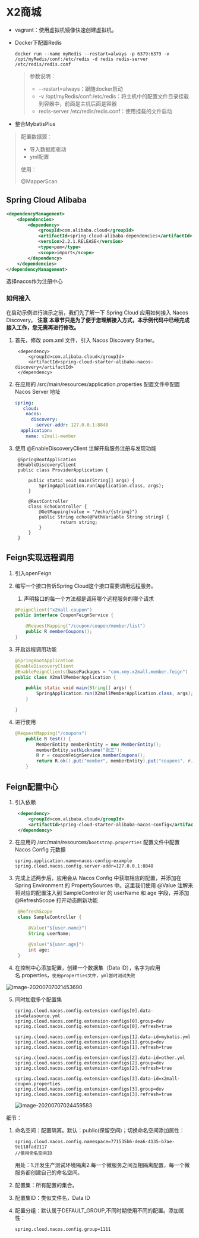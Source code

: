 # X2商城

- vagrant：使用虚拟机镜像快速创建虚拟机。

- Docker下配置Redis

  ```shell
  docker run --name myRedis --restart=always -p 6379:6379 -v /opt/myRedis/conf:/etc/redis -d redis redis-server /etc/redis/redis.conf
  ```

  > 参数说明：
  >
  > - --restart=always：跟随docker启动
  > - -v /opt/myRedis/conf:/etc/redis：将主机中的配置文件目录挂载到容器中，前面是主机后面是容器
  > - redis-server /etc/redis/redis.conf：使用挂载的文件启动
  
- 整合MybatisPlus

> 配置数据源：
>
> - 导入数据库驱动
> - yml配置
>
> 使用：
>
> @MapperScan

## Spring Cloud Alibaba

```xml
<dependencyManagement>
    <dependencies>
        <dependency>
            <groupId>com.alibaba.cloud</groupId>
            <artifactId>spring-cloud-alibaba-dependencies</artifactId>
            <version>2.2.1.RELEASE</version>
            <type>pom</type>
            <scope>import</scope>
        </dependency>
    </dependencies>
</dependencyManagement>
```

选择nacos作为注册中心

### 如何接入

在启动示例进行演示之前，我们先了解一下 Spring Cloud 应用如何接入 Nacos Discovery。 **注意 本章节只是为了便于您理解接入方式，本示例代码中已经完成接入工作，您无需再进行修改。**

1. 首先，修改 pom.xml 文件，引入 Nacos Discovery Starter。

   ```
    <dependency>
        <groupId>com.alibaba.cloud</groupId>
        <artifactId>spring-cloud-starter-alibaba-nacos-discovery</artifactId>
    </dependency>
   ```

2. 在应用的 /src/main/resources/application.properties 配置文件中配置 Nacos Server 地址

   ```yml
   spring:
      cloud:
       nacos:
         discovery:
           server-addr: 127.0.0.1:8848
     application:
       name: x2mall-member
   ```

3. 使用 @EnableDiscoveryClient 注解开启服务注册与发现功能

   ```
    @SpringBootApplication
    @EnableDiscoveryClient
    public class ProviderApplication {
   
    	public static void main(String[] args) {
    		SpringApplication.run(Application.class, args);
    	}
   
    	@RestController
    	class EchoController {
    		@GetMapping(value = "/echo/{string}")
    		public String echo(@PathVariable String string) {
    				return string;
    		}
    	}
    }
   ```

## Feign实现远程调用

1. 引入openFeign

2. 编写一个接口告诉Spring Cloud这个接口需要调用远程服务。

   1. 声明接口的每一个方法都是调用哪个远程服务的哪个请求

   ```java
   @FeignClient("x2mall-coupon")
   public interface CouponFeignService {
   
       @RequestMapping("/coupon/coupon/member/list")
       public R memberCoupons();
   }
   ```

   

3. 开启远程调用功能

   ```java
   @SpringBootApplication
   @EnableDiscoveryClient
   @EnableFeignClients(basePackages = "com.xmy.x2mall.member.feign")
   public class X2mallMemberApplication {
   
       public static void main(String[] args) {
           SpringApplication.run(X2mallMemberApplication.class, args);
       }
   
   }
   ```

4. 进行使用

   ```java
   @RequestMapping("/coupons")
       public R test() {
           MemberEntity memberEntity = new MemberEntity();
           memberEntity.setNickname("张三");
           R r = couponFeignService.memberCoupons();
           return R.ok().put("member", memberEntity).put("coupons", r.get("coupons"));
       }
   ```

## Feign配置中心

1. 引入依赖

   ```xml
    <dependency>
        <groupId>com.alibaba.cloud</groupId>
        <artifactId>spring-cloud-starter-alibaba-nacos-config</artifactId>
    </dependency>
   ```

2. 在应用的 /src/main/resources/`bootstrap.properties` 配置文件中配置 Nacos Config 元数据

   ```properties
   spring.application.name=nacos-config-example
   spring.cloud.nacos.config.server-addr=127.0.0.1:8848
   ```

3. 完成上述两步后，应用会从 Nacos Config 中获取相应的配置，并添加在 Spring Environment 的 PropertySources 中。这里我们使用 @Value 注解来将对应的配置注入到 SampleController 的 userName 和 age 字段，并添加 @RefreshScope 打开动态刷新功能

   ```java
    @RefreshScope
    class SampleController {
   
    	@Value("${user.name}")
    	String userName;
   
    	@Value("${user.age}")
    	int age;
    }
   ```

4. 在控制中心添加配置，创建一个数据集（Data ID），名字为应用名.properties，`使用properties文件，yml暂时测试失败`

![image-20200707021453690](https://i.loli.net/2020/07/07/zm4PUj2tBsQeguS.png)

5. 同时加载多个配置集

   ```properties
   spring.cloud.nacos.config.extension-configs[0].data-id=datasource.yml
   spring.cloud.nacos.config.extension-configs[0].group=dev
   spring.cloud.nacos.config.extension-configs[0].refresh=true
   
   spring.cloud.nacos.config.extension-configs[1].data-id=mybatis.yml
   spring.cloud.nacos.config.extension-configs[1].group=dev
   spring.cloud.nacos.config.extension-configs[1].refresh=true
   
   spring.cloud.nacos.config.extension-configs[2].data-id=other.yml
   spring.cloud.nacos.config.extension-configs[2].group=dev
   spring.cloud.nacos.config.extension-configs[2].refresh=true
   
   spring.cloud.nacos.config.extension-configs[3].data-id=x2mall-coupon.properties
   spring.cloud.nacos.config.extension-configs[3].group=dev
   spring.cloud.nacos.config.extension-configs[3].refresh=true
   
   ```

   ![image-20200707024459583](https://i.loli.net/2020/07/07/rU6fAJTCsyOizMp.png)

细节：

1. 命名空间：配置隔离。默认：public(保留空间)；切换命名空间添加属性：

   ```properties
   spring.cloud.nacos.config.namespace=771535b6-dea6-4135-b7ae-9e118fad2117
   //使用命名空间ID
   ```

   用处：1.开发生产测试环境隔离2.每一个微服务之间互相隔离配置，每一个微服务都创建自己的命名空间。

2. 配置集：所有配置的集合。

3. 配置集ID：类似文件名，Data ID

4. 配置分组：默认属于DEFAULT_GROUP,不同时期使用不同的配置。添加属性：

   ```properties
   spring.cloud.nacos.config.group=1111
   ```



